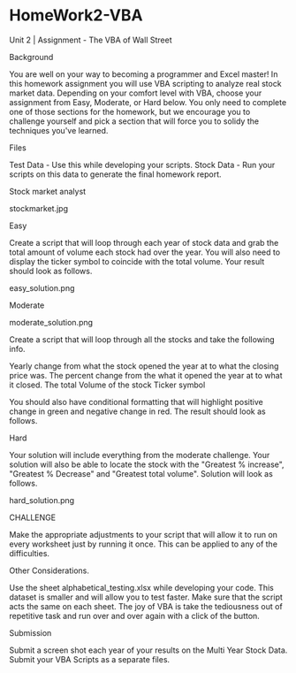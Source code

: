 # HomeWork2-VBA

Unit 2 | Assignment - The VBA of Wall Street


Background

You are well on your way to becoming a programmer and Excel master! In this homework assignment you will use VBA scripting to analyze real stock market data. Depending on your comfort level with VBA, choose your assignment from Easy, Moderate, or Hard below. You only need to complete one of those sections for the homework, but we encourage you to challenge yourself and pick a section that will force you to solidy the techniques you've learned.


Files


Test Data - Use this while developing your scripts.
Stock Data - Run your scripts on this data to generate the final homework report.



Stock market analyst

stockmarket.jpg


Easy


Create a script that will loop through each year of stock data and grab the total amount of volume each stock had over the year.
You will also need to display the ticker symbol to coincide with the total volume.
Your result should look as follows.

easy_solution.png



Moderate

moderate_solution.png

Create a script that will loop through all the stocks and take the following info.


Yearly change from what the stock opened the year at to what the closing price was.
The percent change from the what it opened the year at to what it closed.
The total Volume of the stock
Ticker symbol


You should also have conditional formatting that will highlight positive change in green and negative change in red.
The result should look as follows.





Hard


Your solution will include everything from the moderate challenge.
Your solution will also be able to locate the stock with the "Greatest % increase", "Greatest % Decrease" and "Greatest total volume".
Solution will look as follows.

hard_solution.png



CHALLENGE


Make the appropriate adjustments to your script that will allow it to run on every worksheet just by running it once.
This can be applied to any of the difficulties.



Other Considerations.


Use the sheet alphabetical_testing.xlsx while developing your code. This dataset is smaller and will allow you to test faster.
Make sure that the script acts the same on each sheet. The joy of VBA is take the tediousness out of repetitive task and run over and over again with a click of the button.



Submission


Submit a screen shot each year of your results on the Multi Year Stock Data.
Submit your VBA Scripts as a separate files.



